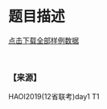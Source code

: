 # 题目描述


<p>
<a class="ke-insertfile" href="/upload/file/20190408/20190408102150_41056.zip" target="_blank">点击下载全部样例数据</a> 
</p>
<p>
<img src="/upload/image/20190408/20190408100333_56545.jpg" alt=""/> 
</p>
<p>
<img src="/upload/image/20190408/20190408100343_25550.jpg" alt=""/> 
</p>
<h3>
【来源】
</h3>
<p>
HAOI2019(12省联考)day1 T1
</p>
